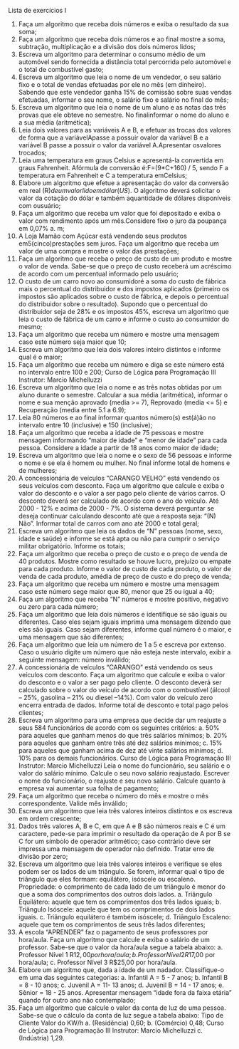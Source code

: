 Lista de exercícios I
1. Faça um algoritmo que receba dois números e exiba o resultado da sua soma;
2. Faça um algoritmo que receba dois números e ao final mostre a soma, subtração, multiplicação e a divisão
   dos dois números lidos;
3. Escreva um algoritmo para determinar o consumo médio de um automóvel sendo fornecida a distância
   total percorrida pelo automóvel e o total de combustível gasto;
4. Escreva um algoritmo que leia o nome de um vendedor, o seu salário fixo e o total de vendas efetuadas
   por ele no mês (em dinheiro). Sabendo que este vendedor ganha 15% de comissão sobre suas vendas
   efetuadas, informar o seu nome, o salário fixo e salário no final do mês;
5. Escreva um algoritmo que leia o nome de um aluno e as notas das três provas que ele obteve no semestre.
   No finalinformar o nome do aluno e a sua média (aritmética);
6. Leia dois valores para as variáveis A e B, e efetuar as trocas dos valores de forma que a variávelApasse a
   possuir ovalor da variável B e a variável B passe a possuir o valor da variável A.Apresentar osvalores
   trocados;
7. Leia uma temperatura em graus Celsius e apresentá-la convertida em graus Fahrenheit. Afórmula de
   conversão é:F=(9*C+160) / 5, sendo F a temperatura em Fahrenheit e C a temperatura emCelsius;
8. Elabore um algoritmo que efetue a apresentação do valor da conversão em real (R$) de um valorlido em
   dólar (US$). O algoritmo deverá solicitar o valor da cotação do dólar e também aquantidade de dólares
   disponíveis com ousuário;
9. Faça um algoritmo que receba um valor que foi depositado e exiba o valor com rendimento após um
   mês.Considere fixo o juro da poupança em 0,07% a. m;
10. A Loja Mamão com Açúcar está vendendo seus produtos em5(cinco)prestações sem juros. Faça um
    algoritmo que receba um valor de uma compra e mostre o valor das prestações;
11. Faça um algoritmo que receba o preço de custo de um produto e mostre o valor de venda. Sabe-se que o
    preço de custo receberá um acréscimo de acordo com um percentual informado pelo usuário;
12. O custo de um carro novo ao consumidoré a soma do custo de fábrica mais o percentual do distribuidor e
    dos impostos aplicados (primeiro os impostos são aplicados sobre o custo de fábrica, e depois o percentual
    do distribuidor sobre o resultado). Supondo que o percentual do distribuidor seja de 28% e os impostos
    45%, escreva um algoritmo que leia o custo de fábrica de um carro e informe o custo ao consumidor do
    mesmo;
13. Faça um algoritmo que receba um número e mostre uma mensagem caso este número seja maior que 10;
14. Escreva um algoritmo que leia dois valores inteiro distintos e informe qual é o maior;
15. Faça um algoritmo que receba um número e diga se este número está no intervalo entre 100 e 200;
    Curso de Lógica para Programação III
    Instrutor: Marcio Michelluzzi
16. Escreva um algoritmo que leia o nome e as três notas obtidas por um aluno durante o semestre. Calcular a
    sua média (aritmética), informar o nome e sua menção aprovado (media >= 7), Reprovado (media <= 5) e
    Recuperação (media entre 5.1 a 6.9);
17. Leia 80 números e ao final informar quantos número(s) est(á)ão no intervalo entre 10 (inclusive) e 150
    (inclusive);
18. Faça um algoritmo que receba a idade de 75 pessoas e mostre mensagem informando “maior de idade” e
    “menor de idade” para cada pessoa. Considere a idade a partir de 18 anos como maior de idade;
19. Escreva um algoritmo que leia o nome e o sexo de 56 pessoas e informe o nome e se ela é homem ou
    mulher. No final informe total de homens e de mulheres;
20. A concessionária de veículos “CARANGO VELHO” está vendendo os seus veículos com desconto. Faça
    um algoritmo que calcule e exiba o valor do desconto e o valor a ser pago pelo cliente de vários carros. O
    desconto deverá ser calculado de acordo com o ano do veículo. Até 2000 - 12% e acima de 2000 - 7%. O
    sistema deverá perguntar se deseja continuar calculando desconto até que a resposta seja: “(N) Não”.
    Informar total de carros com ano até 2000 e total geral;
21. Escreva um algoritmo que leia os dados de “N” pessoas (nome, sexo, idade e saúde) e informe se está apta
    ou não para cumprir o serviço militar obrigatório. Informe os totais;
22. Faça um algoritmo que receba o preço de custo e o preço de venda de 40 produtos. Mostre como resultado
    se houve lucro, prejuízo ou empate para cada produto. Informe o valor de custo de cada produto, o valor
    de venda de cada produto, amédia de preço de custo e do preço de venda;
23. Faça um algoritmo que receba um número e mostre uma mensagem caso este número sege maior que 80,
    menor que 25 ou igual a 40;
24. Faça um algoritmo que receba “N” números e mostre positivo, negativo ou zero para cada número;
25. Faça um algoritmo que leia dois números e identifique se são iguais ou diferentes. Caso eles sejam iguais
    imprima uma mensagem dizendo que eles são iguais. Caso sejam diferentes, informe qual número é o
    maior, e uma mensagem que são diferentes;
26. Faça um algoritmo que leia um número de 1 a 5 e escreva por extenso. Caso o usuário digite um número
    que não esteja neste intervalo, exibir a seguinte mensagem: número inválido;
27. A concessionária de veículos “CARANGO” está vendendo os seus veículos com desconto. Faça um
    algoritmo que calcule e exiba o valor do desconto e o valor a ser pago pelo cliente. O desconto deverá ser
    calculado sobre o valor do veículo de acordo com o combustível (álcool – 25%, gasolina – 21% ou diesel
    –14%). Com valor do veículo zero encerra entrada de dados. Informe total de desconto e total pago pelos
    clientes;
28. Escreva um algoritmo para uma empresa que decide dar um reajuste a seus 584 funcionários de acordo
    com os seguintes critérios:
    a. 50% para aqueles que ganham menos do que três salários mínimos;
    b. 20% para aqueles que ganham entre três até dez salários mínimos;
    c. 15% para aqueles que ganham acima de dez até vinte salários mínimos;
    d. 10% para os demais funcionários.
    Curso de Lógica para Programação III
    Instrutor: Marcio Michelluzzi
    Leia o nome do funcionário, seu salário e o valor do salário mínimo. Calcule o seu novo salário
    reajustado. Escrever o nome do funcionário, o reajuste e seu novo salário. Calcule quanto à empresa
    vai aumentar sua folha de pagamento;
29. Faça um algoritmo que receba o número do mês e mostre o mês correspondente. Valide mês inválido;
30. Escreva um algoritmo que leia três valores inteiros distintos e os escreva em ordem crescente;
31. Dados três valores A, B e C, em que A e B são números reais e C é um caractere, pede-se para imprimir o
    resultado da operação de A por B se C for um símbolo de operador aritmético; caso contrário deve ser
    impressa uma mensagem de operador não definido. Tratar erro de divisão por zero;
32. Escreva um algoritmo que leia três valores inteiros e verifique se eles podem ser os lados de um triângulo.
    Se forem, informar qual o tipo de triângulo que eles formam: equilátero, isóscele ou escaleno.
    Propriedade: o comprimento de cada lado de um triângulo é menor do que a soma dos comprimentos dos
    outros dois lados.
    a. Triângulo Equilátero: aquele que tem os comprimentos dos três lados iguais;
    b. Triângulo Isóscele: aquele que tem os comprimentos de dois lados iguais.
    c. Triângulo equilátero é também isóscele;
    d. Triângulo Escaleno: aquele que tem os comprimentos de seus três lados diferentes;
33. A escola “APRENDER” faz o pagamento de seus professores por hora/aula. Faça um algoritmo que
    calcule e exiba o salário de um professor. Sabe-se que o valor da hora/aula segue a tabela abaixo:
    a. Professor Nível 1 R$12,00 por hora/aula;
    b. Professor Nível 2 R$17,00 por hora/aula;
    c. Professor Nível 3 R$25,00 por hora/aula.
34. Elabore um algoritmo que, dada a idade de um nadador. Classifique-o em uma das seguintes categorias:
    a. Infantil A = 5 - 7 anos;
    b. Infantil B = 8 - 10 anos;
    c. Juvenil A = 11- 13 anos;
    d. Juvenil B = 14 - 17 anos;
    e. Sênior = 18 - 25 anos.
    Apresentar mensagem “idade fora da faixa etária” quando for outro ano não contemplado;
35. Faça um algoritmo que calcule o valor da conta de luz de uma pessoa. Sabe-se que o cálculo da conta de
    luz segue a tabela abaixo:
    Tipo de Cliente Valor do KW/h
    a. (Residência) 0,60;
    b. (Comércio) 0,48;
    Curso de Lógica para Programação III
    Instrutor: Marcio Michelluzzi
    c. (Indústria) 1,29.